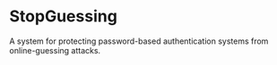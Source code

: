 # StopGuessing
A system for protecting password-based authentication systems from online-guessing attacks.
